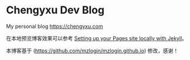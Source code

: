 # Chengyxu Dev Blog

My personal blog <https://chengyxu.com>

在本地预览博客效果可以参考 [Setting up your Pages site locally with Jekyll][2]。

本博客基于 (https://github.com/mzlogin/mzlogin.github.io) 修改，感谢！

[2]: https://help.github.com/articles/setting-up-your-pages-site-locally-with-jekyll/